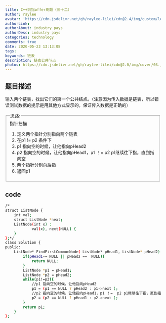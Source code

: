 ```yaml
---
title: C++剑指offer刷题（三十二）
author: raylee
avatar: 'https://cdn.jsdelivr.net/gh/raylee-lilei/cdn@2.4/img/custom/logo_1.png'
authorLink: 
authorAbout: industry pays
authorDesc: industry pays
categories: technology
comments: true
date: 2020-05-23 13:13:08
tags:
keywords: 链表
description: 链表公共节点
photos: https://cdn.jsdelivr.net/gh/raylee-lilei/cdn@2.0/img/cover/03.jpg.webp
---
```


## 题目描述
输入两个链表，找出它们的第一个公共结点。（注意因为传入数据是链表，所以错误测试数据的提示是用其他方式显示的，保证传入数据是正确的）

<form action="" method="">
<fieldset><legend font-weight:600>思路:</legend>
<div align=“Center”>指针扫描</div>

1. 定义两个指针分别指向两个链表
2. 在p1 != p2 条件下
2. p1 指向空的时候，让他指向pHead2
3. p2 指向空的时候，让他指向pHead1，p1 ！=  p2 p1继续往下指，直到指向空
4. 两个指针分别向后指
5. 返回p1

</fieldset>
</form>

## code 
``` bash 
/*
struct ListNode {
	int val;
	struct ListNode *next;
	ListNode(int x) :
			val(x), next(NULL) {
	}
};*/
class Solution {
public:
    ListNode* FindFirstCommonNode( ListNode* pHead1, ListNode* pHead2) {
        if(pHead1== NULL || pHead2 ==  NULL){
            return NULL;
        }
        ListNode *p1 = pHead1;
        ListNode *p2 = pHead2;
        while(p1!=p2){
            //p1 指向空的时候，让他指向pHead2
            p1 = (p1 == NULL ? pHead2 : p1->next );
            //p2 指向空的时候，让他指向pHead1，p1 ！=  p2 p1继续往下指，直到指向空
            p2 = (p2 == NULL ? pHead1 : p2->next );
        }
        return p1;
    }
};
```